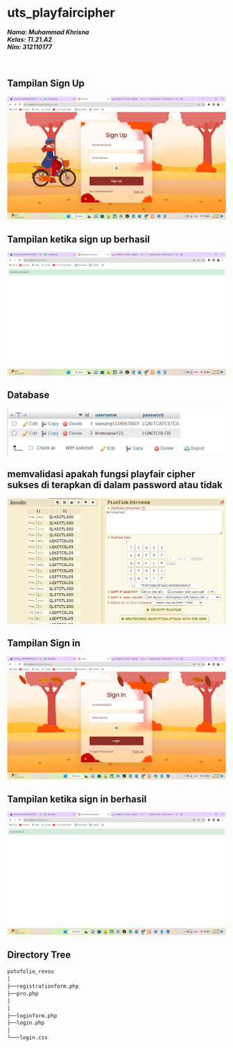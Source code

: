 # uts_playfaircipher </br>
**_Nama: Muhammad Khrisna_** </br>
**_Kelas: TI.21.A2_** </br>
**_Nim: 312110177_** </br>
<br/><br/>

## **Tampilan Sign Up**
<img src="img/signup.png">
<br/>

## **Tampilan ketika sign up berhasil** 
<img src="img/registsucces.png">

<br/>

## **Database**
<img src="img/db.png">

<br/>

## **memvalidasi apakah fungsi playfair cipher sukses di terapkan di dalam password atau tidak**
<img src="img/encrypt.png">

<br/>

## **Tampilan Sign in**
<img src="img/signin.png">

<br/>

## **Tampilan ketika sign in berhasil**
<img src="img/loginsucces.png">

<br/>


## **Directory Tree**
```bash
potofolio_revou
│   
├──registrationform.php
├──pro.php
│ 
│ 
├──loginform.php
├──login.php
│        
└───login.css
```
